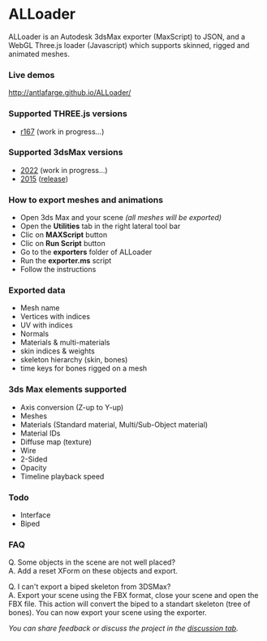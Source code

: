 # ALLoader  

ALLoader is an Autodesk 3dsMax exporter (MaxScript) to JSON, and a WebGL Three.js loader (Javascript) which supports skinned, rigged and animated meshes.

### Live demos
http://antlafarge.github.io/ALLoader/  

### Supported THREE.js versions
- [r167](https://github.com/mrdoob/three.js/releases/tag/r167) (work in progress...)

### Supported 3dsMax versions
- [2022](https://github.com/antlafarge/ALLoader/tree/3dsmax2022) (work in progress...)
- [2015](https://github.com/antlafarge/ALLoader/tree/3dsmax2015) ([release](https://github.com/antlafarge/ALLoader/releases/tag/3dsmax2015))

### How to export meshes and animations
- Open 3ds Max and your scene *(all meshes will be exported)*  
- Open the **Utilities** tab in the right lateral tool bar  
- Clic on **MAXScript** button  
- Clic on **Run Script** button  
- Go to the **exporters** folder of ALLoader  
- Run the **exporter.ms** script  
- Follow the instructions  

### Exported data
- Mesh name  
- Vertices with indices  
- UV with indices  
- Normals  
- Materials & multi-materials  
- skin indices & weights  
- skeleton hierarchy (skin, bones)  
- time keys for bones rigged on a mesh  

### 3ds Max elements supported
- Axis conversion (Z-up to Y-up)  
- Meshes  
- Materials (Standard material, Multi/Sub-Object material)  
- Material IDs  
- Diffuse map (texture)  
- Wire  
- 2-Sided  
- Opacity  
- Timeline playback speed  

### Todo
- Interface  
- Biped  

### FAQ
Q. Some objects in the scene are not well placed?  
A. Add a reset XForm on these objects and export.  

Q. I can't export a biped skeleton from 3DSMax?  
A. Export your scene using the FBX format, close your scene and open the FBX file. This action will convert the biped to a standart skeleton (tree of bones). You can now export your scene using the exporter.  

_You can share feedback or discuss the project in the [discussion tab](https://github.com/antlafarge/ALLoader/discussions)._  
